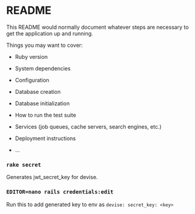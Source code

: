 # README

This README would normally document whatever steps are necessary to get the
application up and running.

Things you may want to cover:

* Ruby version

* System dependencies

* Configuration

* Database creation

* Database initialization

* How to run the test suite

* Services (job queues, cache servers, search engines, etc.)

* Deployment instructions

* ...

### `rake secret`

Generates jwt_secret_key for devise.

### `EDITOR=nano rails credentials:edit`
Run this to add generated key to env as `devise: secret_key: <key>`

